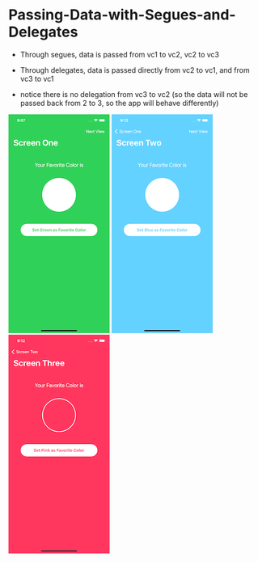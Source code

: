 # Passing-Data-with-Segues-and-Delegates
- Through segues, data is passed from vc1 to vc2, vc2 to vc3

- Through delegates, data is passed directly from vc2 to vc1, and from vc3 to vc1

- notice there is no delegation from vc3 to vc2 (so the data will not be passed back from 2 to 3, so the app will behave differently)

![alt text](https://github.com/colintmurphy/Passing-Data-with-Segues-and-Delegates/blob/main/images/Simulator%20Screen%20Shot%20-%20iPhone%2011%20-%202020-09-18%20at%2009.07.50.png)
![alt text](https://github.com/colintmurphy/Passing-Data-with-Segues-and-Delegates/blob/main/images/Simulator%20Screen%20Shot%20-%20iPhone%2011%20-%202020-09-18%20at%2009.12.08.png)
![alt text](https://github.com/colintmurphy/Passing-Data-with-Segues-and-Delegates/blob/main/images/Simulator%20Screen%20Shot%20-%20iPhone%2011%20-%202020-09-18%20at%2009.12.18.png)
